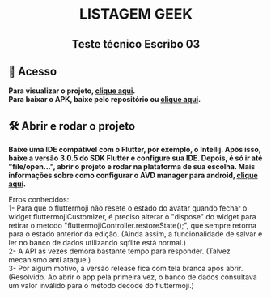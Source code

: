 <h1 align="center"> LISTAGEM GEEK </h1>
<h2 align="center">  Teste técnico Escribo 03 </h2>


## 📁 Acesso

**Para visualizar o projeto, [clique aqui](https://github.com/wyzzec/listagem-geek).**  
**Para baixar o APK, baixe pelo repositório ou [clique aqui](https://drive.google.com/file/d/1mnN51tBelJ0L34EveJ0PJDZlonWpjRDM/view?usp=sharing).**

## 🛠️ Abrir e rodar o projeto

**Baixe uma IDE compátivel com o Flutter, por exemplo, o Intellij. Após isso, baixe a versão 3.0.5 do SDK Flutter e configure sua IDE. 
Depois, é só ir até "file/open...", abrir o projeto e rodar na plataforma de sua escolha. 
Mais informações sobre como configurar o AVD manager para android, 
[clique aqui](https://www.treinaweb.com.br/blog/configurando-ambiente-de-desenvolvimento-flutter).**



Erros conhecidos:  
1- Para que o fluttermoji não resete o estado do avatar quando fechar o widget fluttermojiCustomizer, é preciso alterar o "dispose" do widget para retirar o metodo "fluttermojiController.restoreState();", 
que sempre retorna para o estado anterior da edição. (Ainda assim, a funcionalidade de salvar e ler no banco de dados utilizando sqflite está normal.)  
2- A API as vezes demora bastante tempo para responder. (Talvez mecanismo anti ataque.)  
3- Por algum motivo, a versão release fica com tela branca após abrir. (Resolvido. Ao abrir o app pela primeira vez, o banco de dados consultava um valor inválido para o metodo decode do fluttermoji.)  

